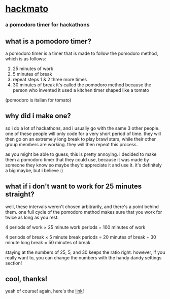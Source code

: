 # [hackmato](https://nicholasiguess.github.io/hackmato/)
### a pomodoro timer for hackathons


## what is a pomodoro timer?
a pomodoro timer is a timer that is made to follow the pomodoro method, which is as follows:
1. 25 minutes of work
2. 5 minutes of break
3. repeat steps 1 & 2 three more times
4. 30 minutes of break
it's called the pomodoro method because the person who invented it used a kitchen timer shaped like a tomato

(pomodoro is italian for tomato)

## why did i make one?
so i do a lot of hackathons, and i usually go with the same 3 other people. one of these people will only code for a very short period of time. they will then go on an extremely long break to play brawl stars, while their other group members are working. they will then repeat this process.

as you might be able to guess, this is pretty annoying. i decided to make them a pomodoro timer that they could use, because it was made by someone they know so maybe they'd appreciate it and use it. it's definitely a big maybe, but i believe :)

## what if i don't want to work for 25 minutes straight?
well, these intervals weren't chosen arbitrarily, and there's a point behind them. one full cycle of the pomodoro method makes sure that you work for twice as long as you rest:

4 periods of work × 25 minute work periods = 100 minutes of work

4 periods of break × 5 minute break periods = 20 minutes of break + 30 minute long break = 50 minutes of break

staying at the numbers of 25, 5, and 30 keeps the ratio right. however, if you really want to, you can change the numbers with the handy dandy settings section!

## cool, thanks!
yeah of course! again, here's the [link](https://nicholasiguess.github.io/hackmato/)!